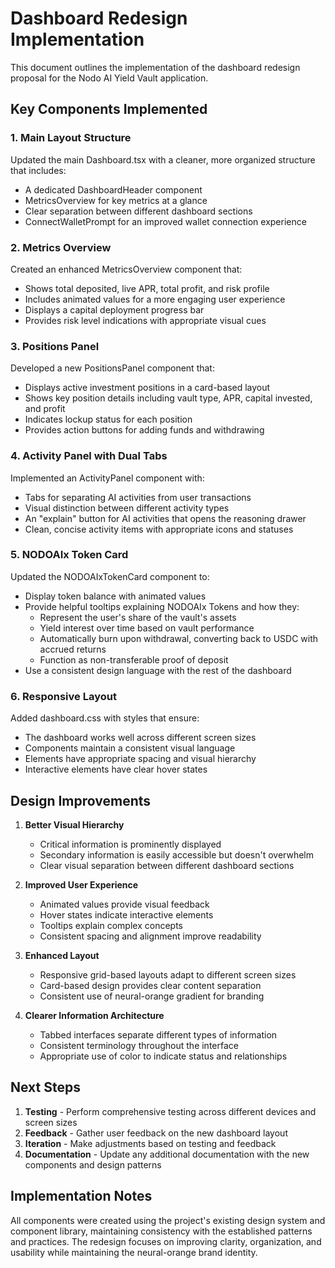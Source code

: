 # Dashboard Redesign Implementation

This document outlines the implementation of the dashboard redesign proposal for the Nodo AI Yield Vault application.

## Key Components Implemented

### 1. Main Layout Structure
Updated the main Dashboard.tsx with a cleaner, more organized structure that includes:
- A dedicated DashboardHeader component
- MetricsOverview for key metrics at a glance
- Clear separation between different dashboard sections
- ConnectWalletPrompt for an improved wallet connection experience

### 2. Metrics Overview
Created an enhanced MetricsOverview component that:
- Shows total deposited, live APR, total profit, and risk profile
- Includes animated values for a more engaging user experience
- Displays a capital deployment progress bar
- Provides risk level indications with appropriate visual cues

### 3. Positions Panel
Developed a new PositionsPanel component that:
- Displays active investment positions in a card-based layout
- Shows key position details including vault type, APR, capital invested, and profit
- Indicates lockup status for each position
- Provides action buttons for adding funds and withdrawing

### 4. Activity Panel with Dual Tabs
Implemented an ActivityPanel component with:
- Tabs for separating AI activities from user transactions
- Visual distinction between different activity types
- An "explain" button for AI activities that opens the reasoning drawer
- Clean, concise activity items with appropriate icons and statuses

### 5. NODOAIx Token Card
Updated the NODOAIxTokenCard component to:
- Display token balance with animated values
- Provide helpful tooltips explaining NODOAIx Tokens and how they:
  - Represent the user's share of the vault's assets
  - Yield interest over time based on vault performance
  - Automatically burn upon withdrawal, converting back to USDC with accrued returns
  - Function as non-transferable proof of deposit
- Use a consistent design language with the rest of the dashboard

### 6. Responsive Layout
Added dashboard.css with styles that ensure:
- The dashboard works well across different screen sizes
- Components maintain a consistent visual language
- Elements have appropriate spacing and visual hierarchy
- Interactive elements have clear hover states

## Design Improvements

1. **Better Visual Hierarchy**
   - Critical information is prominently displayed
   - Secondary information is easily accessible but doesn't overwhelm
   - Clear visual separation between different dashboard sections

2. **Improved User Experience**
   - Animated values provide visual feedback
   - Hover states indicate interactive elements
   - Tooltips explain complex concepts
   - Consistent spacing and alignment improve readability

3. **Enhanced Layout**
   - Responsive grid-based layouts adapt to different screen sizes
   - Card-based design provides clear content separation
   - Consistent use of neural-orange gradient for branding

4. **Clearer Information Architecture**
   - Tabbed interfaces separate different types of information
   - Consistent terminology throughout the interface
   - Appropriate use of color to indicate status and relationships

## Next Steps

1. **Testing** - Perform comprehensive testing across different devices and screen sizes
2. **Feedback** - Gather user feedback on the new dashboard layout
3. **Iteration** - Make adjustments based on testing and feedback
4. **Documentation** - Update any additional documentation with the new components and design patterns

## Implementation Notes

All components were created using the project's existing design system and component library, maintaining consistency with the established patterns and practices. The redesign focuses on improving clarity, organization, and usability while maintaining the neural-orange brand identity.
